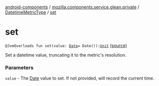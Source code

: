 [android-components](../../index.md) / [mozilla.components.service.glean.private](../index.md) / [DatetimeMetricType](index.md) / [set](./set.md)

# set

`@JvmOverloads fun set(value: `[`Date`](https://developer.android.com/reference/java/util/Date.html)` = Date()): `[`Unit`](https://kotlinlang.org/api/latest/jvm/stdlib/kotlin/-unit/index.html) [(source)](https://github.com/mozilla-mobile/android-components/blob/master/components/service/glean/src/main/java/mozilla/components/service/glean/private/DatetimeMetricType.kt#L38)

Set a datetime value, truncating it to the metric's resolution.

### Parameters

`value` - The [Date](https://developer.android.com/reference/java/util/Date.html) value to set. If not provided, will record the current time.